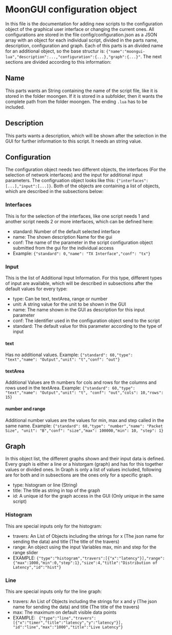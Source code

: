 # MoonGUI configuration object
In this file is the documentation for adding new scripts to the configuration object of the graphical user interface or changing the current ones.
All configurations are stored in the file config/configuration.json as a JSON array with an object for each individual script, divided in the parts name, description, configuration and graph.
 Each of this parts is an divided name for an additional object, so the base structur is:
 `{"name":"moongui-lua","description":...,"configuration":{...},"graph":{...}"`. The next sections are divided according to this information:
 
## Name
 This parts wants an String containing the name of the script file, like it is stored in the folder moongen. If it is stored in a subfolder, then it wants the
 complete path from the folder moongen. The ending `.lua` has to be included.
## Description
 This parts wants a description, which will be shown after the selection in the GUI for further information to this script. It needs an string value.
## Configuration
 The configuration object needs two different objects, the interfaces (For the selection of network interfaces) and the input for additional input parameters. The configruation object looks like this:
 `{"interfaces":[...],"input":[...]}`. Both of the objects are containing a list of objects, which are described in the subsections below:
### Interfaces
 This is for the selection of the interfaces, like one script needs 1 and another script needs 2 or more interfaces, which can be defined here:
 + standard: Number of the default selected interface
 + name: The shown description Name for the gui
 + conf: The name of the parameter in the script configuration object submitted from the gui for the individual access
 + Example: `{"standard": 0,"name": "TX Interface","conf": "tx"}`
 
 ### Input
 This is the list of Additional Input Information. For this type, different types of input are available, which will be described in subsections after the default 
 values for every type:
 + type: Can be text, textArea, range or number
 + unit: A string value for the unit to be shown in the GUI
 + name: The name shown in the GUI as description for this input parameter
 + conf: The identifier used in the configuration object send to the script
 + standard: The default value for this parameter according to the type of input
 
 #### text
 Has no additional values. Example: `{"standard": 60,"type": "text","name": "Output","unit": "t","conf": "out"}`
 #### textArea
 Additional Values are th numbers for cols and rows for the columns and rows used in the textArea. Example: `{"standard": 60,"type": "text","name": "Output","unit": "t",
"conf": "out","cols": 10,"rows": 15}`

 #### number and range
 Additional number values are the values for min, max and step called in the same name. Example: `{"standard": 60,"type": "number","name": "Packet Size",
"unit": "B","conf": "size","max": 100000,"min": 10, "step": 1}`
 
 ## Graph
 In this object list, the different graphs shown and their input data is defined. Every graph is either a line or a historgam (graph) and has for this together
 values or divided ones. In Graph is only a list of values included, following are for both and in subsections are the ones only for a specific graph.
 + type: histogram or line (String)
 + title: The title as string in top of the graph
 + id: A unique id for the graph access in the GUI (Only unique in the same script)

 ### Histogram
 This are special inputs only for the histogram: 
 + travers: An List of Objects including the strings for x (The json name for sending the data) and title (The title of the travers)
 + range: An object using the input Variables max, min and step for the range slider
 + EXAMPLE: `{"type":"histogram","travers":[{"x":"latency"}],"range":{"max":1000,"min":0,"step":1},"size":4,"title":"Distribution of Latency","id":"hist"}`

 ### Line
  This are special inputs only for the line graph: 
  + travers: An List of Objects including the strings for x and y (The json name for sending the data) and title (The title of the travers)
  + max: The maximum on default visible data points
  + EXAMPLE: ` {"type":"line","travers":[{"x":"timer","title":"latency","y":"latency"}], "id":"line","max":"1000","title":"Live Latency"}`
